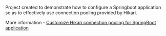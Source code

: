 Project created to demonstrate how to configure a Springboot application so as to effectively use connection pooling provided by Hikari.

More information - [Customize Hikari connection pooling for SpringBoot application](https://gouravmoy.github.io/eleanor/programming/2021/06/28/hikari-connection-pooling-in-springboot.html)
